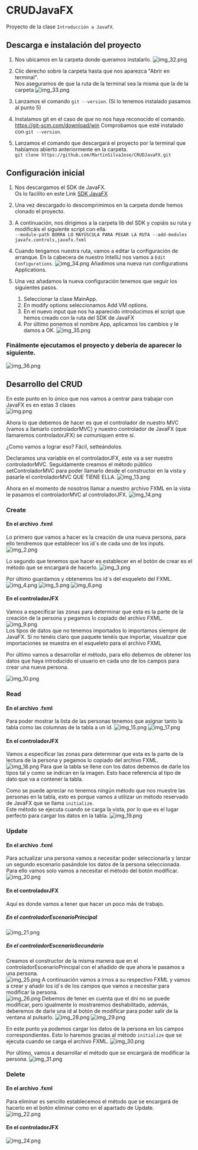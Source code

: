 # CRUDJavaFX
 Proyecto de la clase `Introducción a JavaFX`.

## Descarga e instalación del proyecto


1. Nos ubicamos en la carpeta donde queramos instalarlo.
![img_32.png](imagenes/img_32.png)


2. Clic derecho sobre la carpeta hasta que nos aparezca "Abrir en terminal".   
   Nos aseguramos de que la ruta de la terminal sea la misma que la de la carpeta
![img_33.png](imagenes/img_33.png)


3. Lanzamos el comando `git --version`. (Si lo tenemos instalado pasamos al punto 5)


4. Instalamos git en el caso de que no nos haya reconocido el comando.  
   https://git-scm.com/download/win Comprobamos que esté instalado con `git --version`.
  

5. Lanzamos el comando que descargará el proyecto por la terminal que habíamos abierto anteriormente en la carpeta.  
   `git clone https://github.com/MartinSilvaJose/CRUDJavaFX.git`

## Configuración inicial

1. Nos descargamos el SDK de JavaFX.  
   Os lo facilito en este Link [SDK JavaFX](https://drive.google.com/file/d/1B90a9ugPq94ewVH4myMVtRdvt34vaVSs/view?usp=sharing)
2. Una vez descargado lo descomprimimos en la carpeta donde hemos clonado el proyecto.

3. A continuación, nos dirigimos a la carpeta lib del SDK y copiáis su ruta y modificáis el siguiente script con ella.  
   `--module-path BORRA LO MAYÚSCULA PARA PEGAR LA RUTA --add-modules javafx.controls,javafx.fxml`
4. Cuando tengamos nuestra ruta, vamos a editar la configuración de arranque.
   En la cabecera de nuestro IntelliJ nos vamos a `Edit Configurations`.
![img_34.png](imagenes/img_34.png)
Añadimos una nueva run configurations Applications.


5. Una vez añadamos la nueva configuración tenemos que seguir los siguientes pasos.
   1. Seleccionar la clase MainApp.
   2. En modify options seleccionamos Add VM options.
   3. En el nuevo input que nos ha aparecido introducimos el script que hemos creado con la ruta del SDK de JavaFX
   4. Por último ponemos el nombre App, aplicamos los cambios y le damos a OK.
![img_35.png](imagenes/img_35.png)

### Finálmente ejecutamos el proyecto y debería de aparecer lo siguiente.
![img_36.png](imagenes/img_36.png)

## Desarrollo del CRUD

En este punto en lo único que nos vamos a centrar para trabajar con JavaFX es en estas 3 clases  
![img.png](imagenes/img.png)

Ahora lo que debemos de hacer es que el controlador de nuestro MVC (vamos a llamarlo controladorMVC) y nuestro controlador de JavaFX (que llamaremos controladorJFX) se comuniquen entre sí.  
  
¿Como vamos a lograr eso? Fácil, setteándolos.  
  
Declaramos una variable en el controladorJFX, este va a ser nuestro controladorMVC. Seguídamente creamos el método público setControladorMVC para poder llamarlo desde el constructor en la vista y pasarle el controladorMVC QUE TIENE ELLA.
![img_13.png](imagenes/img_13.png)

Ahora en el momento de nosotros llamar a nuestro archivo FXML en la vista le pasamos el controladorMVC al controladorJFX.
![img_14.png](imagenes/img_14.png)


### Create
#### En el archivo .fxml
Lo primero que vamos a hacer es la creación de una nueva persona, para ello tendremos que establecer los id´s de cada uno de los inputs.
![img_2.png](imagenes/img_2.png)

Lo segundo que tenemos que hacer es establecer en el botón de crear es el método que se encargará de hacerlo.
![img_3.png](imagenes/img_3.png)

Por último guardamos y obtenemos los id´s del esqueleto del FXML.
![img_4.png](imagenes/img_4.png)
![img_5.png](imagenes/img_5.png)
![img_6.png](imagenes/img_6.png)
#### En el controladorJFX
Vamos a especificar las zonas para determinar que esta es la parte de la creación de la persona y pegamos lo copiado del archivo FXML.
![img_9.png](imagenes/img_9.png)  
Los tipos de datos que no tenemos importados lo importamos siempre de JavaFX. Si no tenéis claro que paquete tenéis que importar, visualizar que importaciones se muestra en el esqueleto para el archivo FXML  
  
Por último vamos a desarrollar el método, para ello debemos de obtener los datos que haya introducido el usuario en cada uno de los campos para crear una nueva persona.

![img_10.png](imagenes/img_10.png)

### Read

#### En el archivo .fxml
Para poder mostrar la lista de las personas tenemos que asignar tanto la tabla como las columnas de la tabla a un id.
![img_15.png](imagenes/img_15.png)
![img_17.png](imagenes/img_17.png)

#### En el controladorJFX
Vamos a especificar las zonas para determinar que esta es la parte de la lectura de la persona y pegamos lo copiado del archivo FXML.
![img_18.png](imagenes/img_18.png)
Para que la tabla se llene con los datos debemos de darle los tipos tal y como se indican en la imagen. Esto hace referencia al tipo de dato que va a contener la tabla.  
  
Como se puede apreciar no tenemos ningún método que nos muestre las personas en la tabla, esto es porque vamos a utilizar un método reservado de JavaFX que se llama `initialize`.  
Este método se ejecuta cuando se carga la vista, por lo que es el lugar perfecto para cargar los datos en la tabla.
![img_19.png](imagenes/img_19.png)

### Update

#### En el archivo .fxml
Para actualizar una persona vamos a necesitar poder seleccionarla y lanzar un segundo escenario pasándole los datos de la persona seleccionada.  
Para ello vamos solo vamos a necesitar el método del botón modificar.
![img_20.png](imagenes/img_20.png)

#### En el controladorJFX
Aquí es donde vamos a tener que hacer un poco más de trabajo.
##### En el controladorEscenarioPrincipal
![img_21.png](imagenes/img_21.png)

##### En el controladorEscenarioSecundario
Creamos el constructor de la misma manera que en el controladorEscenarioPrincipal con el añadido de que ahora le pasamos a una persona.  
![img_25.png](imagenes/img_25.png)
A continuación vamos a irnos a su respectivo FXML y vamos a crear y añadir los id´s de los campos que vamos a necesitar para modificar la persona.  
  ![img_26.png](imagenes/img_26.png)
Debemos de tener en cuenta que el dni no se puede modificar, pero igualmente lo mostraremos deshabilitado, además, deberemos de darle una id al botón de modificar para poder salir de la ventana al pulsarlo.
![img_28.png](imagenes/img_28.png)
![img_29.png](imagenes/img_29.png)

En este punto ya podemos cargar los datos de la persona en los campos correspondientes. Esto lo haremos gracias al método `initialize` que se ejecuta cuando se carga el archivo FXML.
![img_30.png](imagenes/img_30.png)

Por último, vamos a desarrollar el método que se encargará de modificar la persona.
![img_31.png](imagenes/img_31.png)
### Delete

#### En el archivo .fxml
Para eliminar es sencillo establecemos el método que se encargará de hacerlo en el botón eliminar como en el apartado de Update.  
![img_22.png](imagenes/img_22.png)

#### En el controladorJFX
![img_24.png](imagenes/img_24.png)
